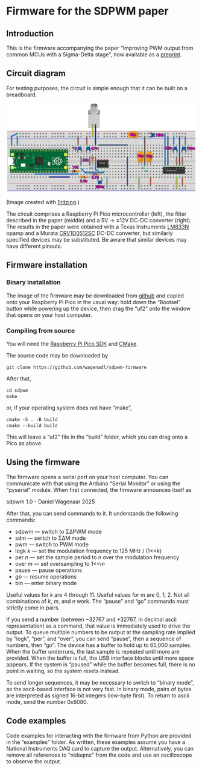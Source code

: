 # Firmware for the SDPWM paper

## Introduction

This is the firmware accompanying the paper “Improving PWM output from
common MCUs with a Sigma-Delta stage”, now available as a
[preprint](https://danielwagenaar.net).

## Circuit diagram

For testing purposes, the circuit is simple enough that it can be built on a breadboard.

![Breadboard](https://github.com/wagenadl/sdpwm-firmware/blob/main/breadboard.png?raw=true)

(Image created with [Fritzing](https://fritzing.org/).)

The circuit comprises a Raspberry Pi Pico microcontroller (left), the filter described in the paper (middle) and a 5V → ±12V DC-DC converter (right). 
The results in the paper were obtained with a Texas Instruments [LM833N](https://www.ti.com/product/LM833-N/part-details/LM833N/NOPB) opamp and a 
Murata [CRV1D0512SC](https://www.murata.com/en-us/products/productdetail?partno=CRV1D0512SC) DC-DC converter, 
but similarly specified devices may be substituted. Be aware that similar devices may have different pinouts.

## Firmware installation

### Binary installation

The image of the firmware may be downloaded from
[github](https://github.com/wagenadl/sdpwm-firmware/releases/latest) and copied
onto your Raspberry Pi Pico in the usual way: hold down the “Bootsel”
button while powering up the device, then drag the “uf2” onto the
window that opens on your host computer.

### Compiling from source

You will need the [Raspberry Pi Pico SDK](https://github.com/raspberrypi/pico-sdk) and [CMake](https://cmake.org).

The source code may be downloaded by

    git clone https://github.com/wagenadl/sdpwm-firmware
    
After that,

    cd sdpwm
    make
    
or, if your operating system does not have “make”, 

    cmake -S . -B build
    cmake --build build
    
This will leave a “uf2” file in the “build” folder, which you can drag
onto a Pico as above.

## Using the firmware

The firmware opens a serial port on your host computer. You can communicate with that using the Arduino “Serial Monitor” or using the “pyserial” module. When first connected, the firmware announces itself as

  sdpwm 1.0 - Daniel Wagenaar 2025

After that, you can send commands to it. It understands the following commands:

* sdpwm — switch to ΣΔPWM mode
* sdm — switch to ΣΔM mode
* pwm — switch to PWM mode
* logk *k* — set the modulation frequency to 125 MHz / (1<<*k*)
* per *n* — set the sample period to *n* over the modulation frequency
* over *m* — set oversampling to 1<<*m*
* pause — pause operations
* go — resume operations
* bin — enter binary mode

Useful values for *k* are 4 through 11. Useful values for *m* are 0, 1, 2. Not all combinations of *k*, *m*, and *n* work.
The “pause” and “go” commands must strictly come in pairs.
  
If you send a number (between −32767 and +32767, in decimal ascii representation) as a command, that value is immediately used to drive the output. To queue multiple numbers to be output at the sampling rate implied by “logk”, “per”, and “over”, you can send “pause”, then a sequence of numbers, then “go”. The device has a buffer to hold up to 65,000 samples. When the buffer underruns, the last sample is repeated until more are provided. When the buffer is full, the USB interface blocks until more space appears. If the system is “paused” while the buffer becomes full, there is no point in waiting, so the system resets instead.

To send longer sequences, it may be necessary to switch to “binary mode”, as the ascii-based interface is not very fast. In binary mode, pairs of bytes are interpreted as signed 16-bit integers (low-byte first). To return to ascii mode, send the number 0x8080. 

## Code examples

Code examples for interacting with the firmware from Python are provided in the “examples” folder. As written, these examples assume you have a National Instruments DAQ card to capture the output. Alternatively, you can remove all references to “nidaqmx” from the code and use an oscilloscope to observe the output.
